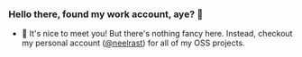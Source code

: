 ### Hello there, found my work account, aye? 👋

- 🔭  It's nice to meet you! But there's nothing fancy here. Instead, checkout my personal account ([@neelrast](https://github.com/neelrast)) for all of my OSS projects.
